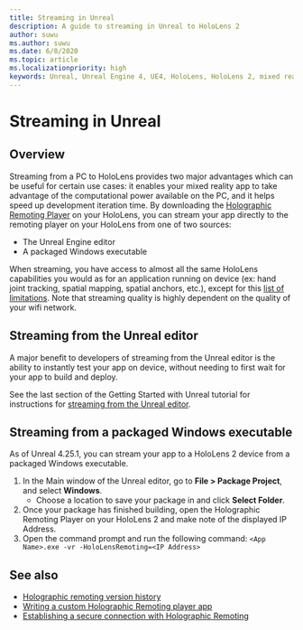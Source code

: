 ```yaml
---
title: Streaming in Unreal
description: A guide to streaming in Unreal to HoloLens 2
author: suwu
ms.author: suwu
ms.date: 6/8/2020
ms.topic: article
ms.localizationpriority: high
keywords: Unreal, Unreal Engine 4, UE4, HoloLens, HoloLens 2, mixed reality, streaming, PC, holographic app remoting, holographic remoting player, documentation
---
```


# Streaming in Unreal

## Overview
Streaming from a PC to HoloLens provides two major advantages which can be useful for certain use cases: it enables your mixed reality app to take advantage of the computational power available on the PC, and it helps speed up development iteration time. By downloading the [Holographic Remoting Player](holographic-remoting-player.md) on your HoloLens, you can stream your app directly to the remoting player on your HoloLens from one of two sources:

* The Unreal Engine editor
* A packaged Windows executable 

When streaming, you have access to almost all the same HoloLens capabilities you would as for an application running on device (ex: hand joint tracking, spatial mapping, spatial anchors, etc.), except for this [list of limitations](holographic-remoting-troubleshooting.md). Note that streaming quality is highly dependent on the quality of your wifi network.

## Streaming from the Unreal editor

A major benefit to developers of streaming from the Unreal editor is the ability to instantly test your app on device, without needing to first wait for your app to build and deploy.

See the last section of the Getting Started with Unreal tutorial for instructions for 
[streaming from the Unreal editor](unreal-uxt-ch6.md#device-only-streaming).

## Streaming from a packaged Windows executable

As of Unreal 4.25.1, you can stream your app to a HoloLens 2 device from a packaged Windows executable. 

1. In the Main window of the Unreal editor, go to **File > Package Project**, and select **Windows**. 
    * Choose a location to save your package in and click **Select Folder**.
2. Once your package has finished building, open the Holographic Remoting Player on your HoloLens 2 and make note of the displayed IP Address. 
3. Open the command prompt and run the following command: 
```<App Name>.exe -vr -HoloLensRemoting=<IP Address>```

## See also
* [Holographic remoting version history](holographic-remoting-version-history.md)
* [Writing a custom Holographic Remoting player app](holographic-remoting-create-player.md)
* [Establishing a secure connection with Holographic Remoting](holographic-remoting-secure-connection.md)

